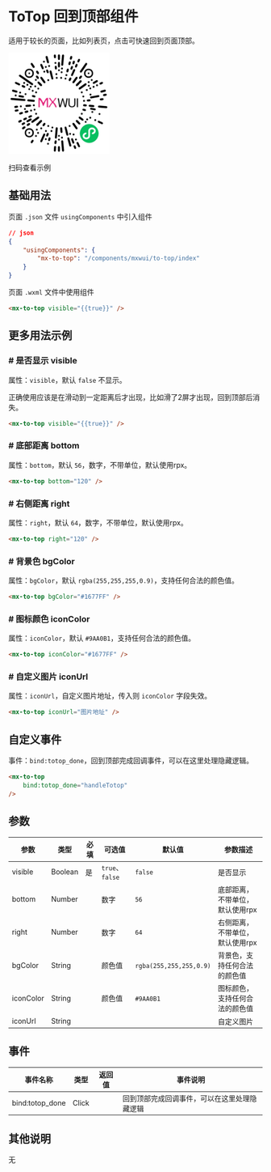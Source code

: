 # ToTop 回到顶部组件

适用于较长的页面，比如列表页，点击可快速回到页面顶部。

![扫码查看](../imgs/toTop_qrcode.png)

扫码查看示例

## 基础用法
页面 `.json` 文件 `usingComponents` 中引入组件
```json
// json
{
    "usingComponents": {
        "mx-to-top": "/components/mxwui/to-top/index"
    }
}
```

页面 `.wxml` 文件中使用组件
```html
<mx-to-top visible="{{true}}" />
```

## 更多用法示例
### # 是否显示 visible
属性：`visible`，默认 `false` 不显示。

正确使用应该是在滑动到一定距离后才出现，比如滑了2屏才出现，回到顶部后消失。

```html
<mx-to-top visible="{{true}}" />
```

### # 底部距离 bottom
属性：`bottom`，默认 `56`，数字，不带单位，默认使用rpx。
```html
<mx-to-top bottom="120" />
```

### # 右侧距离 right
属性：`right`，默认 `64`，数字，不带单位，默认使用rpx。
```html
<mx-to-top right="120" />
```

### # 背景色 bgColor
属性：`bgColor`，默认 `rgba(255,255,255,0.9)`，支持任何合法的颜色值。
```html
<mx-to-top bgColor="#1677FF" />
```

### # 图标颜色 iconColor
属性：`iconColor`，默认 `#9AA0B1`，支持任何合法的颜色值。
```html
<mx-to-top iconColor="#1677FF" />
```

### # 自定义图片 iconUrl
属性：`iconUrl`，自定义图片地址，传入则 `iconColor` 字段失效。
```html
<mx-to-top iconUrl="图片地址" />
```

## 自定义事件
事件：`bind:totop_done`，回到顶部完成回调事件，可以在这里处理隐藏逻辑。

```html
<mx-to-top 
    bind:totop_done="handleTotop" 
/>
```

<!-- ## 参数示意图
![组件参数分解示意图](../imgs/toTop_params.png) -->

## 参数
|参数|类型|必填|可选值|默认值|参数描述|
|----|----|----|----|----|----|
|visible|Boolean|是|`true`、`false`|`false`|是否显示|
|bottom|Number||数字|`56`|底部距离，不带单位，默认使用rpx|
|right|Number||数字|`64`|右侧距离，不带单位，默认使用rpx|
|bgColor|String||颜色值|`rgba(255,255,255,0.9)`|背景色，支持任何合法的颜色值|
|iconColor|String||颜色值|`#9AA0B1`|图标颜色，支持任何合法的颜色值|
|iconUrl|String||||自定义图片|

## 事件
|事件名称|类型|返回值|事件说明|
|----|----|----|----|
|bind:totop_done|Click||回到顶部完成回调事件，可以在这里处理隐藏逻辑|

## 其他说明
无